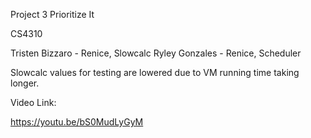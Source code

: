Project 3 Prioritize It

CS4310

Tristen Bizzaro - Renice, Slowcalc
Ryley Gonzales - Renice, Scheduler 

Slowcalc values for testing are lowered due to VM running time taking longer.

Video Link:

https://youtu.be/bS0MudLyGyM